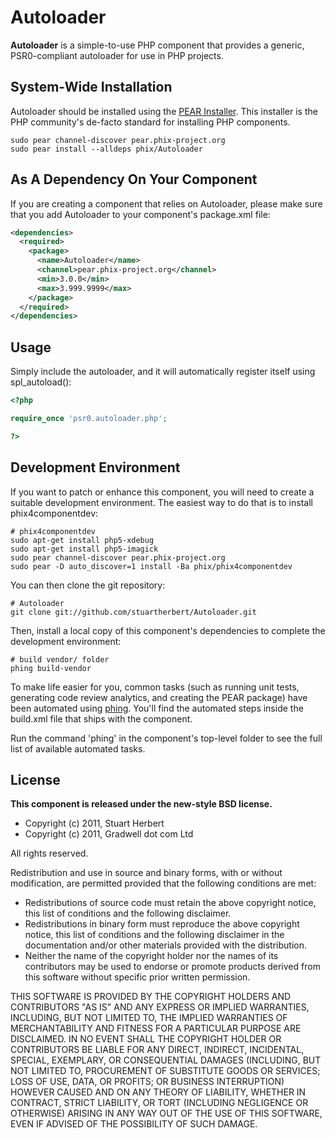 Autoloader
==========

**Autoloader** is a simple-to-use PHP component that provides a generic, PSR0-compliant autoloader for use in PHP projects.

System-Wide Installation
------------------------

Autoloader should be installed using the [PEAR Installer](http://pear.php.net). This installer is the PHP community's de-facto standard for installing PHP components.

    sudo pear channel-discover pear.phix-project.org
    sudo pear install --alldeps phix/Autoloader

As A Dependency On Your Component
---------------------------------

If you are creating a component that relies on Autoloader, please make sure that you add Autoloader to your component's package.xml file:

```xml
<dependencies>
  <required>
    <package>
      <name>Autoloader</name>
      <channel>pear.phix-project.org</channel>
      <min>3.0.0</min>
      <max>3.999.9999</max>
    </package>
  </required>
</dependencies>
```

Usage
-----

Simply include the autoloader, and it will automatically register itself using spl_autoload():

```php
<?php

require_once 'psr0.autoloader.php';

?>
```

Development Environment
-----------------------

If you want to patch or enhance this component, you will need to create a suitable development environment. The easiest way to do that is to install phix4componentdev:

    # phix4componentdev
    sudo apt-get install php5-xdebug
    sudo apt-get install php5-imagick
    sudo pear channel-discover pear.phix-project.org
    sudo pear -D auto_discover=1 install -Ba phix/phix4componentdev

You can then clone the git repository:

    # Autoloader
    git clone git://github.com/stuartherbert/Autoloader.git

Then, install a local copy of this component's dependencies to complete the development environment:

    # build vendor/ folder
    phing build-vendor

To make life easier for you, common tasks (such as running unit tests, generating code review analytics, and creating the PEAR package) have been automated using [phing](http://phing.info).  You'll find the automated steps inside the build.xml file that ships with the component.

Run the command 'phing' in the component's top-level folder to see the full list of available automated tasks.

License
-------

**This component is released under the new-style BSD license.**

* Copyright (c) 2011, Stuart Herbert
* Copyright (c) 2011, Gradwell dot com Ltd

All rights reserved.

Redistribution and use in source and binary forms, with or without modification, are permitted provided that the following conditions are met:

* Redistributions of source code must retain the above copyright notice, this list of conditions and the following disclaimer.
* Redistributions in binary form must reproduce the above copyright notice, this list of conditions and the following disclaimer in the documentation and/or other materials provided with the distribution.
* Neither the name of the copyright holder nor the names of its contributors may be used to endorse or promote products derived from this software without specific prior written permission.

THIS SOFTWARE IS PROVIDED BY THE COPYRIGHT HOLDERS AND CONTRIBUTORS "AS IS" AND ANY EXPRESS OR IMPLIED WARRANTIES, INCLUDING, BUT NOT LIMITED TO, THE IMPLIED WARRANTIES OF MERCHANTABILITY AND FITNESS FOR A PARTICULAR PURPOSE ARE DISCLAIMED. IN NO EVENT SHALL THE COPYRIGHT HOLDER OR CONTRIBUTORS BE LIABLE FOR ANY DIRECT, INDIRECT, INCIDENTAL, SPECIAL, EXEMPLARY, OR CONSEQUENTIAL DAMAGES (INCLUDING, BUT NOT LIMITED TO, PROCUREMENT OF SUBSTITUTE GOODS OR SERVICES; LOSS OF USE, DATA, OR PROFITS; OR BUSINESS INTERRUPTION) HOWEVER CAUSED AND ON ANY THEORY OF LIABILITY, WHETHER IN CONTRACT, STRICT LIABILITY, OR TORT (INCLUDING NEGLIGENCE OR OTHERWISE) ARISING IN ANY WAY OUT OF THE USE OF THIS SOFTWARE, EVEN IF ADVISED OF THE POSSIBILITY OF SUCH DAMAGE.
